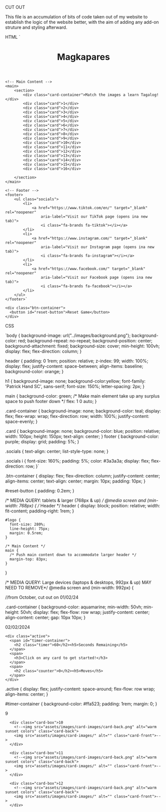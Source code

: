 CUT OUT 

This file is an accumulation of bits of code taken out of my website to establish the logic of the website better, with the aim of adding any add-on struture and styling afterward.


HTML
 `<!-- Header -->
    <header>
        <h1 id="logo">Magkapares</h1>
    </header>

    <!-- Main Content -->
    <main> 
        <section>
            <div class="card-container">Match the images a learn Tagalog!</div>
            <div class="card">1</div>
            <div class="card">2</div>
            <div class="card">3</div>
            <div class="card">4</div>
            <div class="card">5</div>
            <div class="card">6</div>
            <div class="card">7</div>
            <div class="card">8</div>
            <div class="card">9</div>
            <div class="card">10</div>
            <div class="card">11</div>
            <div class="card">12</div>
            <div class="card">13</div>
            <div class="card">14</div>
            <div class="card">15</div>
            <div class="card">16</div>
        
        </section>
    </main>

    <!-- Footer -->
    <footer> 
        <ul class="socials">
            <li>
                <a href="https://www.tiktok.com/en/" target="_blank" rel="noopener"
                    aria-label="Visit our TikTok page (opens ina new tab)">
                    <i class="fa-brands fa-tiktok"></i></a>
            </li>
            <li>
                <a href="https://www.instagram.com/" target="_blank" rel="noopener"
                    aria-label="Visit our Instagram page (opens ina new tab)">
                    <i class="fa-brands fa-instagram"></i></a>
            </li>
            <li>
                <a href="https://www.facebook.com/" target="_blank" rel="noopener"
                    aria-label="Visit our Facebook page (opens ina new tab)">
                    <i class="fa-brands fa-facebook"></i></a>
            </li>
        </ul>
    </footer>`

    <div class="btn-container">
      <button id="reset-button">Reset Game</button>
    </div>

CSS

`body {
    background-image: url("../images/background.png");
    background-color: red;
    background-repeat: no-repeat;
    background-position: center;
    background-attachment: fixed;
    background-size: cover;
    min-height: 100vh;
    display: flex;
    flex-direction: column;
}

header {
    padding: 0 1rem;
    position: relative;
    z-index: 99;
    width: 100%;
    display: flex;
    justify-content: space-between;
    align-items: baseline;
    background-color: orange;
}

h1 {
    background-image: none;
    background-color:yellow;
    font-family: 'Patrick Hand SC', sans-serif;
    font-size: 150%;
    letter-spacing: 2px;
}

main {
    background-color: green;
    /* Make main element take up any surplus space to push footer down */
    flex: 1 0 auto;
}

.card-container {
    background-image: none;
    background-color: teal;
    display: flex;
    flex-wrap: wrap;
    flex-direction: row;
    width: 100%;
    justify-content: space-evenly;
}

.card {
    background-image: none;
    background-color: blue;
    position: relative;
    width: 100px;
    height: 150px;
    text-align: center;
}
footer {
    background-color: purple;
    display: grid;
    padding: 5%;
}

.socials {
    text-align: center;
    list-style-type: none;
 }
 
 .socials i {
    font-size: 160%;
    padding: 5%;
    color: #3a3a3a;
    display: flex;
    flex-direction: row;
}`

 .btn-container {
    display: flex;
    flex-direction: column;
    justify-content: center;
    align-items: center;
    text-align: center;
    margin: 10px;
    padding: 10px;
}

#reset-button {
    padding: 0.2em;
}


/* MEDIA QUERY: tablets & larger (768px & up) */
@media screen and (min-width: 768px) {
    /* Header */
    header {
      display: block;
      position: relative;
      width: fit-content;
      padding-right: 1rem;
    }
  
    #logo {
      font-size: 280%;
      line-height: 75px;
      margin: 0.5rem;
    }
  
    /* Main Content */
    main {
      /* Push main content down to accommodate larger header */
      margin-top: 83px;
    }
}
  
  /* MEDIA QUERY: Large devices (laptops & desktops, 992px & up) 
  MAY NEED TO REMOVE*/
  @media screen and (min-width: 992px) {
    



//from October, cut out on 01/02/24

.card-container {
    background-color: aquamarine;
    min-width: 50vh;
    min-height: 50vh;
    display: flex;
    flex-flow: row wrap;
    justify-content: center;
    align-content: center;
    gap: 10px 10px;
}


02/02/2024

 <!-- Should be able to style how you need for responsiveness within css -->
    <div class="active">
      <span id="timer-container">
        <h2 class="timer">60</h2><h5>Seconds Remaining</h5>
      </span>
      <span>
        <h3>Click on any card to get started!</h3>
      </span>
      <span>
        <h2 class="counter">0</h2><h5>Moves</h5>
      </span>
    </div>

.active {
    display: flex;
    justify-content: space-around;
    flex-flow: row wrap;
    align-items: center;
}

#timer-container {
    background-color: #ffa523;
    padding: 1rem;
    margin: 0;
}


<div class="card-box">9
        <!--<img src="assets/images/card-images/card-back.png" alt="warm sunset colors" class="card-back">
        <img src="assets/images/card-images/" alt="" class="card-front">--> 
      </div>

      <div class="card-box">10
        <!--<img src="assets/images/card-images/card-back.png" alt="warm sunset colors" class="card-back">
        <img src="assets/images/card-images/" alt="" class="card-front">--> 
      </div>

      <div class="card-box">11
        <!--<img src="assets/images/card-images/card-back.png" alt="warm sunset colors" class="card-back">
        <img src="assets/images/card-images/" alt="" class="card-front">--> 
      </div>

      <div class="card-box">12
        <!--<img src="assets/images/card-images/card-back.png" alt="warm sunset colors" class="card-back">
        <img src="assets/images/card-images/" alt="" class="card-front">--> 
      </div>
